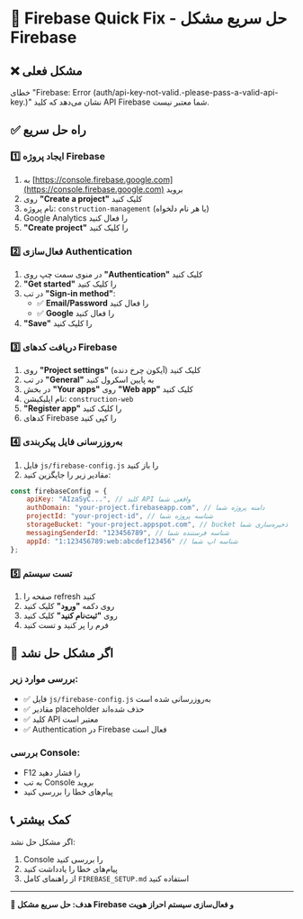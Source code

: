 # 🚨 Firebase Quick Fix - حل سریع مشکل Firebase

## ❌ مشکل فعلی
خطای "Firebase: Error (auth/api-key-not-valid.-please-pass-a-valid-api-key.)" نشان می‌دهد که کلید API Firebase شما معتبر نیست.

## ✅ راه حل سریع

### 1️⃣ **ایجاد پروژه Firebase**
1. به [https://console.firebase.google.com](https://console.firebase.google.com) بروید
2. روی **"Create a project"** کلیک کنید
3. نام پروژه: `construction-management` (یا هر نام دلخواه)
4. Google Analytics را فعال کنید
5. **"Create project"** را کلیک کنید

### 2️⃣ **فعال‌سازی Authentication**
1. در منوی سمت چپ روی **"Authentication"** کلیک کنید
2. **"Get started"** را کلیک کنید
3. در تب **"Sign-in method"**:
   - ✅ **Email/Password** را فعال کنید
   - ✅ **Google** را فعال کنید
4. **"Save"** را کلیک کنید

### 3️⃣ **دریافت کدهای Firebase**
1. روی **"Project settings"** (آیکون چرخ دنده) کلیک کنید
2. در تب **"General"** به پایین اسکرول کنید
3. در بخش **"Your apps"** روی **"Web app"** کلیک کنید
4. نام اپلیکیشن: `construction-web`
5. **"Register app"** را کلیک کنید
6. کدهای Firebase را کپی کنید

### 4️⃣ **به‌روزرسانی فایل پیکربندی**
1. فایل `js/firebase-config.js` را باز کنید
2. مقادیر زیر را جایگزین کنید:

```javascript
const firebaseConfig = {
    apiKey: "AIzaSyC...", // کلید API واقعی شما
    authDomain: "your-project.firebaseapp.com", // دامنه پروژه شما
    projectId: "your-project-id", // شناسه پروژه شما
    storageBucket: "your-project.appspot.com", // bucket ذخیره‌سازی شما
    messagingSenderId: "123456789", // شناسه فرستنده شما
    appId: "1:123456789:web:abcdef123456" // شناسه اپ شما
};
```

### 5️⃣ **تست سیستم**
1. صفحه را refresh کنید
2. روی دکمه **"ورود"** کلیک کنید
3. روی **"ثبت‌نام کنید"** کلیک کنید
4. فرم را پر کنید و تست کنید

## 🔧 اگر مشکل حل نشد

### بررسی موارد زیر:
- ✅ فایل `js/firebase-config.js` به‌روزرسانی شده است
- ✅ مقادیر placeholder حذف شده‌اند
- ✅ کلید API معتبر است
- ✅ Authentication در Firebase فعال است

### بررسی Console:
- F12 را فشار دهید
- به تب Console بروید
- پیام‌های خطا را بررسی کنید

## 📞 کمک بیشتر

اگر مشکل حل نشد:
1. Console را بررسی کنید
2. پیام‌های خطا را یادداشت کنید
3. از راهنمای کامل `FIREBASE_SETUP.md` استفاده کنید

---

**🎯 هدف: حل سریع مشکل Firebase و فعال‌سازی سیستم احراز هویت**
